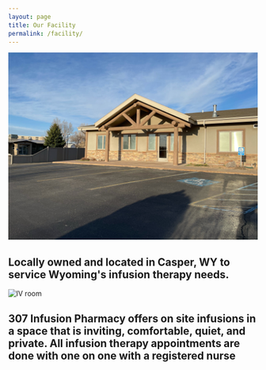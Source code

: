 ```yaml
---
layout: page
title: Our Facility
permalink: /facility/
---
```


<img src="/images/Facility/307 facility right.jpeg" alt="Facility Front">
<h2>Locally owned and located in Casper, WY to service Wyoming's infusion therapy needs.</h2>
<img src="/images/Facility/room 3.jpg" alt="IV room" width=50% height=50%>
<h2>307 Infusion Pharmacy offers on site infusions in a space that is inviting, comfortable, quiet, and private. All infusion therapy appointments are done with one on one with a registered nurse</h2>


